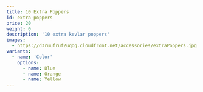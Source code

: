 ```yaml
---
title: 10 Extra Poppers
id: extra-poppers
price: 20
weight: 0
description: '10 extra kevlar poppers'
images:
  - https://d3ruufruf2uqog.cloudfront.net/accessories/extraPoppers.jpg
variants:
  - name: 'Color'
    options:
      - name: Blue
      - name: Orange
      - name: Yellow
---
```

